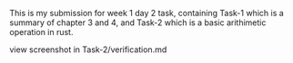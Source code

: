 This is my submission for week 1 day 2 task, containing Task-1 which is a summary of chapter 3 and 4, and Task-2 which is a basic arithimetic operation in rust. 

view screenshot in Task-2/verification.md